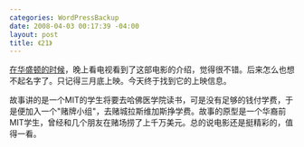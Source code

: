 ```yaml
--- 
categories: WordPressBackup
date: 2008-04-03 00:17:39 -04:00
layout: post
title: 《21》
---
```

<a href="http://picasaweb.google.com/ztpala/wESlTG#5177326588682178226">在华盛顿的时候</a>，晚上看电视看到了这部电影的介绍，觉得很不错。后来怎么也想不起名字了。只记得三月底上映。今天终于找到它的上映信息。

故事讲的是一个MIT的学生将要去哈佛医学院读书，可是没有足够的钱付学费，于是便加入一个"赌牌小组"，去赌城拉斯维加斯挣学费。故事的原型是一个华裔前MIT学生，曾经和几个朋友在赌场捞了上千万美元。总的说电影还是挺精彩的，值得一看。
